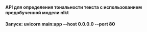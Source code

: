 #### API для определения тональности текста с использованием предобученной модели nlkt
#### Запуск: uvicorn main:app --host 0.0.0.0 --port 80
